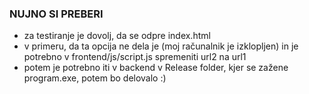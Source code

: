 ### NUJNO SI PREBERI

- za testiranje je dovolj, da se odpre index.html
- v primeru, da ta opcija ne dela je (moj računalnik je izklopljen) in je potrebno v frontend/js/script.js spremeniti url2 na url1
- potem je potrebno iti v backend v Release folder, kjer se zažene program.exe, potem bo delovalo :)
